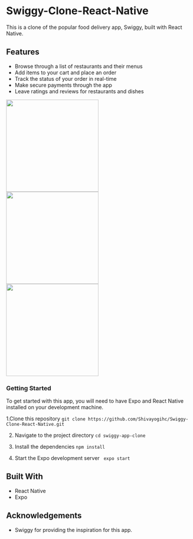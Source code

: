 # Swiggy-Clone-React-Native

This is a clone of the popular food delivery app, Swiggy, built with React Native.

## Features
* Browse through a list of restaurants and their menus
* Add items to your cart and place an order
* Track the status of your order in real-time
* Make secure payments through the app
* Leave ratings and reviews for restaurants and dishes


<img src="https://user-images.githubusercontent.com/88485343/210973289-3f534546-61d5-4411-8e3a-0eea5a17b4f0.jpg" width="250">
<br><img src="https://user-images.githubusercontent.com/88485343/210973352-b8a65762-53cd-4b28-a6ba-e5390a96e937.jpg" width="250"><br><img src="https://user-images.githubusercontent.com/88485343/210973366-32f220e7-e599-4cb2-bbe3-019b1b53ac5c.jpg" width="250">


### Getting Started

To get started with this app, you will need to have Expo and React Native installed on your development machine.

  1.Clone this repository
    ``` git clone https://github.com/Shivayogihc/Swiggy-Clone-React-Native.git ```

  2. Navigate to the project directory
     ``` cd swiggy-app-clone ```
  
  3. Install the dependencies
    ``` npm install ```
    
  4. Start the Expo development server
   ```  expo start ```


## Built With
  * React Native
  * Expo
  
## Acknowledgements
  * Swiggy for providing the inspiration for this app.
  




